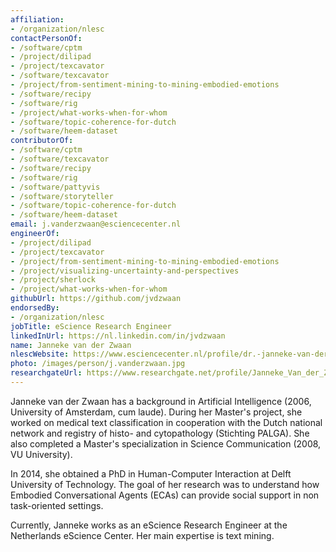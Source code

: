 ```yaml
---
affiliation:
- /organization/nlesc
contactPersonOf:
- /software/cptm
- /project/dilipad
- /project/texcavator
- /software/texcavator
- /project/from-sentiment-mining-to-mining-embodied-emotions
- /software/recipy
- /software/rig
- /project/what-works-when-for-whom
- /software/topic-coherence-for-dutch
- /software/heem-dataset
contributorOf:
- /software/cptm
- /software/texcavator
- /software/recipy
- /software/rig
- /software/pattyvis
- /software/storyteller
- /software/topic-coherence-for-dutch
- /software/heem-dataset
email: j.vanderzwaan@esciencecenter.nl
engineerOf:
- /project/dilipad
- /project/texcavator
- /project/from-sentiment-mining-to-mining-embodied-emotions
- /project/visualizing-uncertainty-and-perspectives
- /project/sherlock
- /project/what-works-when-for-whom
githubUrl: https://github.com/jvdzwaan
endorsedBy:
- /organization/nlesc
jobTitle: eScience Research Engineer
linkedInUrl: https://nl.linkedin.com/in/jvdzwaan
name: Janneke van der Zwaan
nlescWebsite: https://www.esciencecenter.nl/profile/dr.-janneke-van-der-zwaan
photo: /images/person/j.vanderzwaan.jpg
researchgateUrl: https://www.researchgate.net/profile/Janneke_Van_der_Zwaan
---
```

Janneke van der Zwaan has a background in Artificial Intelligence (2006, University of Amsterdam, cum laude). During her Master's project, she worked on medical text classification in cooperation with the Dutch national network and registry of histo- and cytopathology (Stichting PALGA). She also completed a
Master's specialization in Science Communication (2008, VU University).

In 2014, she obtained a PhD in Human-Computer Interaction at Delft University of Technology.
The goal of her research was to understand how Embodied Conversational Agents (ECAs) can provide social support in non task-oriented settings.

Currently, Janneke works as an eScience Research Engineer at the Netherlands eScience Center.
Her main expertise is text mining.
